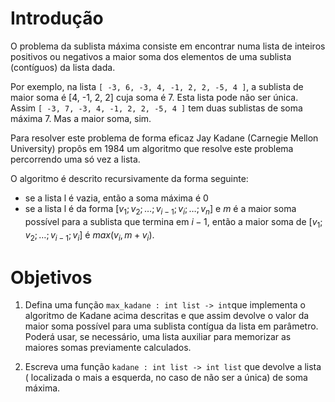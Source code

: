 <script>
MathJax = {
  loader: {load: ['input/asciimath', 'output/chtml']},
  asciimath: {
    delimiters: [['$','$'], ['`','`']]
  }
}
</script>

<script src="https://polyfill.io/v3/polyfill.min.js?features=es6"></script>
<script type="text/javascript" id="MathJax-script" async
  src="https://cdn.jsdelivr.net/npm/mathjax@3/es5/startup.js"></script>

# Introdução

O problema da sublista máxima consiste em encontrar  numa lista de inteiros positivos ou negativos a maior soma dos elementos de uma sublista (contíguos) da lista dada.

Por exemplo,  na lista `[ -3, 6, -3, 4, -1, 2, 2, -5, 4 ]`, a sublista de maior soma é [4, -1, 2, 2] cuja soma é 7. Esta lista pode não ser única. Assim `[ -3, 7, -3, 4, -1, 2, 2, -5, 4 ]`  tem duas sublistas de soma máxima 7. Mas a maior soma, sim.

Para resolver este problema de forma eficaz Jay Kadane (Carnegie Mellon University) propôs em 1984 um algoritmo que resolve este problema percorrendo uma só vez a lista.

O algoritmo é descrito recursivamente da forma seguinte:
- se a lista l é vazia, então a soma máxima é $0$
- se a lista l é da forma $[v_1; v_2; \ldots ; v_ {i−1}; v_i; \ldots ; v_n]$ e $m$ é a maior soma possível  para a sublista que termina em $i-1$, então a maior soma de $[v_1; v_2; \ldots ; v_ {i−1}; v_i]$ é $max(v_i, m+v_i)$.

# Objetivos

1. Defina uma função `max_kadane : int list -> int`que implementa o algoritmo de Kadane acima descritas e que assim devolve o valor da maior soma possível para uma sublista contígua da lista em parâmetro.   Poderá usar, se necessário, uma lista auxiliar para memorizar as maiores somas previamente calculados.

2. Escreva uma função  `kadane : int list -> int list` que devolve a lista ( localizada o mais a esquerda, no caso de não ser a única) de soma máxima.

